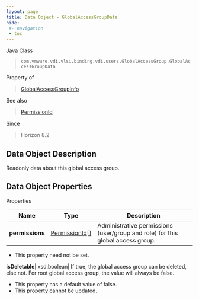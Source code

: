 ```yaml
---
layout: page
title: Data Object - GlobalAccessGroupData
hide:
 #- navigation
 - toc
---
```






Java Class  
> `com.vmware.vdi.vlsi.binding.vdi.users.GlobalAccessGroup.GlobalAccessGroupData`

Property of  
> [GlobalAccessGroupInfo](vdi.users.GlobalAccessGroup.GlobalAccessGroupInfo.md#field_detail)

See also  
> [PermissionId](vdi.entity.PermissionId.md)

Since  
> Horizon 8.2


## Data Object Description 

Readonly data about this global access group. 

## Data Object Properties

Properties

Name |  Type |  Description   
---|---|---  
**permissions**| [PermissionId[]](vdi.entity.PermissionId.md)|  Administrative permissions (user/group and role) for this global access group.   


* This property need not be set.

  
**isDeletable**|  xsd:boolean|  If true, the global access group can be deleted, else not. For root global access group, the value will always be false.   


  * This property has a default value of false.
* This property cannot be updated.

  
  
  
 
  
  

